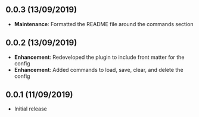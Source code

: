 ## 0.0.3 (13/09/2019)
* __Maintenance__: Formatted the README file around the commands section

## 0.0.2 (13/09/2019)
* __Enhancement__: Redeveloped the plugin to include front matter for the config
* __Enhancement__: Added commands to load, save, clear, and delete the config

## 0.0.1 (11/09/2019)
* Initial release